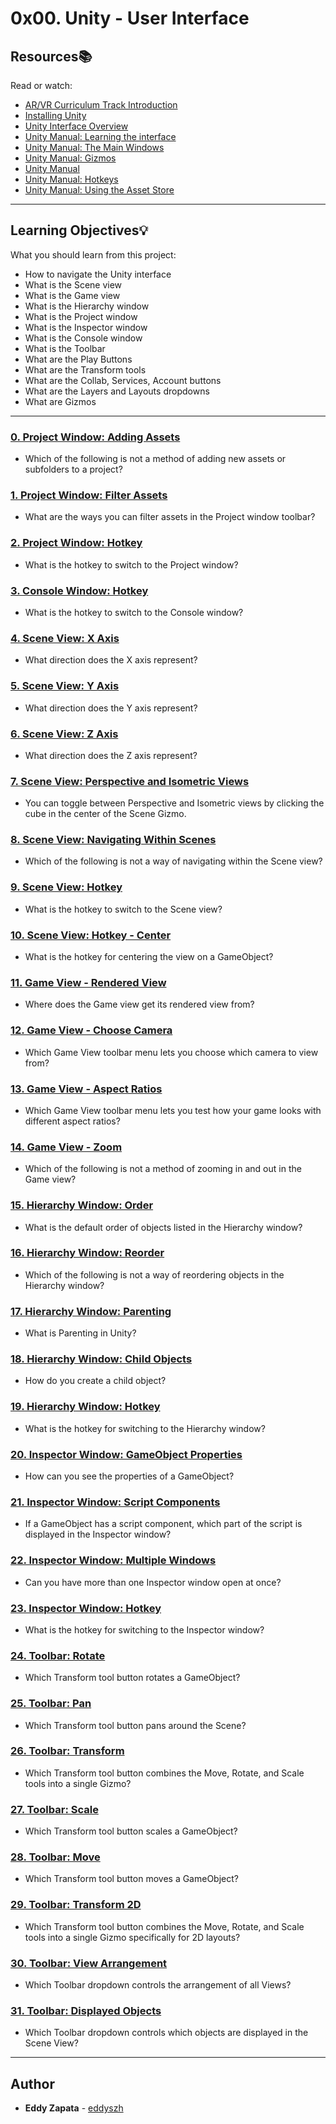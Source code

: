 # 0x00. Unity - User Interface

## Resources:books:
Read or watch:
* [AR/VR Curriculum Track Introduction](https://intranet.hbtn.io/rltoken/9AjrRP5g1zw98OIoj2JFXA)
* [Installing Unity](https://intranet.hbtn.io/rltoken/89TbHZ7QRDkJeVGthIc_gw)
* [Unity Interface Overview](https://intranet.hbtn.io/rltoken/1D-a6RsdG_dg204C8u5uow)
* [Unity Manual: Learning the interface](https://intranet.hbtn.io/rltoken/jp0lOwWBzqTh_u7TIdwm1g)
* [Unity Manual: The Main Windows](https://intranet.hbtn.io/rltoken/Ny2DNrstgsNYHPsxe0UAlQ)
* [Unity Manual: Gizmos](https://intranet.hbtn.io/rltoken/Eydxmcrz_ucDzHjLz4-V_Q)
* [Unity Manual](https://intranet.hbtn.io/rltoken/Bkx_DE8ZKkd5dPIk5ahZ5Q)
* [Unity Manual: Hotkeys](https://intranet.hbtn.io/rltoken/3pLtVolBW_FZvCmUIs30cw)
* [Unity Manual: Using the Asset Store](https://intranet.hbtn.io/rltoken/p-ceaBSwxl0o075zNKC43A)

---
## Learning Objectives:bulb:
What you should learn from this project:

* How to navigate the Unity interface
* What is the Scene view
* What is the Game view
* What is the Hierarchy window
* What is the Project window
* What is the Inspector window
* What is the Console window
* What is the Toolbar
* What are the Play Buttons
* What are the Transform tools
* What are the Collab, Services, Account buttons
* What are the Layers and Layouts dropdowns
* What are Gizmos

---

### [0. Project Window: Adding Assets](./0-project_add_new)
* Which of the following is not a method of adding new assets or subfolders to a project?


### [1. Project Window: Filter Assets](./1-project_filter)
* What are the ways you can filter assets in the Project window toolbar?


### [2. Project Window: Hotkey](./2-project_hotkey)
* What is the hotkey to switch to the Project window?


### [3. Console Window: Hotkey](./3-console_hotkey)
* What is the hotkey to switch to the Console window?


### [4. Scene View: X Axis](./4-scene_x)
* What direction does the X axis represent?


### [5. Scene View: Y Axis](./5-scene_y)
* What direction does the Y axis represent?


### [6. Scene View: Z Axis](./6-scene_z)
* What direction does the Z axis represent?


### [7. Scene View: Perspective and Isometric Views](./7-scene_perspective_isometric)
* You can toggle between Perspective and Isometric views by clicking the cube in the center of the Scene Gizmo.


### [8. Scene View: Navigating Within Scenes](./8-scene_navigating)
* Which of the following is not a way of navigating within the Scene view?


### [9. Scene View: Hotkey](./9-scene_hotkey)
* What is the hotkey to switch to the Scene view?


### [10. Scene View: Hotkey - Center](./10-scene_center)
* What is the hotkey for centering the view on a GameObject?


### [11. Game View - Rendered View](./11-game_view)
* Where does the Game view get its rendered view from?


### [12. Game View - Choose Camera](./12-game_camera)
* Which Game View toolbar menu lets you choose which camera to view from?


### [13. Game View - Aspect Ratios](./13-game_aspect)
* Which Game View toolbar menu lets you test how your game looks with different aspect ratios?


### [14. Game View - Zoom](./14-game_zoom)
* Which of the following is not a method of zooming in and out in the Game view?


### [15. Hierarchy Window: Order](./15-hierarchy_order)
* What is the default order of objects listed in the Hierarchy window?


### [16. Hierarchy Window: Reorder](./16-hierarchy_reorder)
* Which of the following is not a way of reordering objects in the Hierarchy window?


### [17. Hierarchy Window: Parenting](./17-hierarchy_parenting)
* What is Parenting in Unity?


### [18. Hierarchy Window: Child Objects](./18-hierarchy_child)
* How do you create a child object?


### [19. Hierarchy Window: Hotkey](./19-hierarchy_hotkey)
* What is the hotkey for switching to the Hierarchy window?


### [20. Inspector Window: GameObject Properties](./20-inspector_properties)
* How can you see the properties of a GameObject?


### [21. Inspector Window: Script Components](./21-inspector_script_component)
* If a GameObject has a script component, which part of the script is displayed in the Inspector window?


### [22. Inspector Window: Multiple Windows](./22-inspector_multiple)
* Can you have more than one Inspector window open at once?


### [23. Inspector Window: Hotkey](./23-inspector_hotkey)
* What is the hotkey for switching to the Inspector window?


### [24. Toolbar: Rotate](./24-toolbar_rotate)
* Which Transform tool button rotates a GameObject?


### [25. Toolbar: Pan](./25-toolbar_pan)
* Which Transform tool button pans around the Scene?


### [26. Toolbar: Transform](./26-toolbar_transform)
* Which Transform tool button combines the Move, Rotate, and Scale tools into a single Gizmo?


### [27. Toolbar: Scale](./27-toolbar_scale)
* Which Transform tool button scales a GameObject?


### [28. Toolbar: Move](./28-toolbar_move)
* Which Transform tool button moves a GameObject?


### [29. Toolbar: Transform 2D](./29-toolbar_transform_2d)
* Which Transform tool button combines the Move, Rotate, and Scale tools into a single Gizmo specifically for 2D layouts?


### [30. Toolbar: View Arrangement](./30-toolbar_views)
* Which Toolbar dropdown controls the arrangement of all Views?


### [31. Toolbar: Displayed Objects](./31-toolbar_displayed_objects)
* Which Toolbar dropdown controls which objects are displayed in the Scene View?

---

## Author
* **Eddy Zapata** - [eddyszh](https://github.com/Eddyszh)